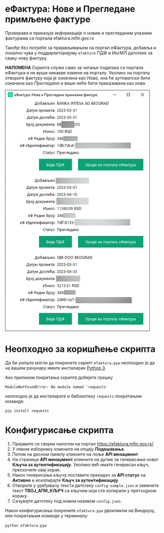 # еФактура: Нове и Прегледане примљене фактуре

Проверава и приказује информације о новим и прегледаним улазним фактурама са портала efaktura.mfin.gov.rs

Такође без потребе за пријављивањем на портал еФактура, добавља и локално чува у поддиректоријуму `efakture` ПДФ и ИксМЛ датотеке за сваку нову фактуру.

**НАПОМЕНА** Скрипта служи само за читање података са портала еФактура и не врши никакве измене на порталу. Уколико на порталу отворите фактуру која је означена као *Нова*, она ће аутоматски бити означена као *Прегледано* и више неће бити приказивана као нова.

![Пример приказа нових фактура](demo.png)

# Неопходно за коришћење скрипта

Да би уопште могли да покренете скрипт `efaktura.pyw` неопходно је да на вашем рачунару имате инсталиран [Python 3](https://www.python.org/downloads/).

Ако приликом покретања скрипта добијете грешку
```
ModuleNotFoundError: No module named 'requests'
```
неопходно је да инсталирате и библиотеку `requests` покретањем команде:
```
pip install requests
```

# Конфигурисање скрипта

1. Пријавите се својим налогом на портал https://efaktura.mfin.gov.rs/
2. У левом изборнику кликните на опцију **Подешавања**
3. Потом на десном панелу кликните на поље **API менаџмент**
4. На страници **API менаџмент** кликните на дугме за генерисање новог **Кључа за аутентификацију**. Уколико већ имате генерисан кључ, прескочите овај корак.
5. Након генерисања кључа поставите прекидач за **API статус** на **Активно** и ископирајте **Кључ за аутентификацију**
6. Отворите у уређивачу текста датотеку `config-sample.json` и замените текст **ТВОЈ_АПИ_КЉУЧ** са кључем који сте копирали у претходном кораку.
7. Сачувајте датотеку под новим називом `config.json`.

Након конфигурисања покрените `efaktura.pyw` двокликом на Виндоузу, или покретањем команде у терминалу:

`python efaktura.pyw`
